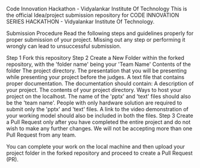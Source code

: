 
Code Innovation Hackathon - Vidyalankar Institute Of Technology
This is the official Idea/project submission repository for CODE INNOVATION SERIES HACKATHON - Vidyalankar Institute Of Technology.

Submission Procedure
Read the following steps and guidelines properly for proper submission of your project. Missing out any step or performing it wrongly can lead to unsuccessful submission.

Step 1
Fork this repository
Step 2
Create a New Folder within the forked repository, with the 'folder name' being your 'Team Name'
Contents of the folder
The project directory.
The presentation that you will be presenting while presenting your project before the judges.
A text file that contains proper documentation. The documentation should contain:
A description of your project.
The contents of your project directory.
Ways to host your project on the localhost.
The name of the 'pptx' and 'text' files should also be the 'team name'.
People with only hardware solution are required to submit only the 'pptx' and 'text' files. A link to the video demonstration of your working model should also be included in both the files.
Step 3
Create a Pull Request only after you have completed the entire project and do not wish to make any further changes. We will not be accepting more than one Pull Request from any team.

You can complete your work on the local machine and then upload your project folder in the forked repository and proceed to create a Pull Request (PR).
